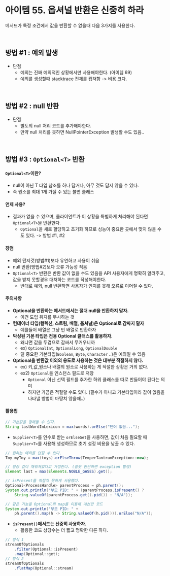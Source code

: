 # 아이템 55. 옵셔널 반환은 신중히 하라

메서드가 특정 조건에서 값을 반환할 수 없을때 다음 3가지를 사용한다.

<br/>

## 방법 #1 : 예외 발생
- 단점
  - 예외는 진짜 예외적인 상황에서만 사용해야한다. (아이템 69)
  - 예외를 생성할때 stacktrace 전체를 캡쳐함 -> 비용 크다. 

<br/>

## 방법 #2 : null 반환
- 단점
  - 별도의 null 처리 코드를 추가해야한다.
  - 만약 null 처리를 못하면 NullPointerException 발생할 수도 있음..

<br/>

## 방법 #3 : `Optional<T>` 반환
#### `Optional<T>`이란?
  - null이 아닌 T 타입 참조를 하나 담거나, 아무 것도 담지 않을 수 있다.
  - 즉 원소를 최대 1개 가질 수 있는 불변 클래스
#### 언제 사용?
  - 결과가 없을 수 있으며, 클라이언트가 이 상황을 특별하게 처리해야 된다면 `Optional<T>`을 반환한다.
    -  `Optional`을 새로 할당하고 초기화 하므로 성능이 중요한 곳에서 맞지 않을 수도 있다. -> 방법 #1, #2
#### **장점**
  - 예외 던지것(방법#1)보다 유연하고 사용이 쉬움
  - null 반환(방법#2)보다 오류 가능성 적음
  - `Optional<T>` 반환은 반환 값이 없을 수도 있음을 API 사용자에게 명확히 알려주고, 값을 받지 못할경우 대처하는 코드를 작성해야한다.
    - 반대로 예외, null 반환하면 사용자가 인지를 못해 오류로 이어질 수 있다.
#### 주의사항
  - **Optional을 반환하는 메서드에서는 절대 null을 반환하지 말자.**
    - 이건 도입 취지를 무시하는 것
  - **컨테이너 타입(컬렉션, 스트림, 배열, 옵셔널)은 Optional로 감싸지 말자**
    - 예를들어 배열은 그냥 빈 배열로 반환하자
  - **박싱된 기본 타입은 전용 Optional 클래스를 활용하자.**
    - 왜냐면 값을 두겹으로 감싸서 무거우니까
    - ex) `OptionalInt`, `OptionalLong`, `OptionalDouble`
    - 덜 중요한 기본타입(`Boolean`, `Byte`, `Character` ..)은 예외일 수 있음
  - **Optional을 반환값 이외의 용도로 사용하는 것은 대부분 적절하지 않다.**
    - ex) 키,값,원소나 배열의 원소로 사용하는 게 적절한 상황은 거의 없다.
    - ex2) `Optional`을 인스턴스 필드로 저장
      - `Optional` 아닌 선택 필드를 추가한 하위 클래스를 따로 만들어야 된다는 의미
      - 하지만 가끔은 적절할 수도 있다. (필수가 아니고 기본타입이라 값이 없음을 나타낼 방법이 마땅치 않을때..)
#### 활용법
```java
// 기본값을 정해둘 수 있다. 
String lastWordInLexicon = max(words).orElse("단어 없음...");
```
- `Supplier<T>`를 인수로 받는 `orElseGet`을 사용하면, 값이 처음 필요할 때 `Supplier<T>`를 사용해 생성하므로 초기 설정 비용을 낮출 수 있다.
```java
// 원하는 예외를 던질 수 있다.
Toy myToy = max(toys).orElseThrow(TemperTantrumException::new);
```
```java
// 항상 값이 채워져있다고 가정한다. (잘못 판단하면 exception 발생)
Element last = max(Elements.NOBLE_GASES).get();
```
```java
// isPresent를 적절치 못하게 사용했다.
Optional<ProcessHandle> parentProcess = ph.parent();
System.out.println("부모 PID: " + (parentProcess.isPresent() ?
    String.valueOf(parentProcess.get().pid()) : "N/A"));

// 같은 기능을 Optional의 map를 이용해 개선한 코드
System.out.println("부모 PID: " +
    ph.parent().map(h -> String.valueOf(h.pid())).orElse("N/A"));
```
- **`isPresent()`메서드는 신중히 사용하자.**
  - 활용한 코드 상당수는 더 짧고 명확한 다른 하다.
```java
// 방식 1
streamOfOptionals
    .filter(Optional::isPresent)
    .map(Optional::get);
// 방식 2
streamOfOptionals
    .flatMap(Optional::stream)
```



